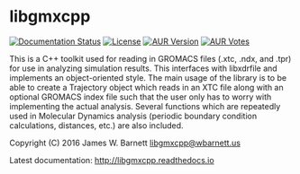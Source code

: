 # libgmxcpp

[![Documentation Status](https://readthedocs.org/projects/libgmxcpp/badge/?version=master)](http://libgmxcpp.readthedocs.io/en/master/)
[![License](https://img.shields.io/aur/license/libgmxcpp.svg)](https://github.com/wesbarnett/libgmxcpp/blob/master/LICENSE)
[![AUR
Version](https://img.shields.io/aur/version/libgmxcpp.svg)](https://aur.archlinux.org/packages/libgmxcpp/)
[![AUR
Votes](https://img.shields.io/aur/votes/libgmxcpp.svg)](https://aur.archlinux.org/packages/libgmxcpp/)

This is a C++ toolkit used for reading in GROMACS files (.xtc, .ndx, and .tpr) for
use in analyzing simulation results. This interfaces with libxdrfile and
implements an object-oriented style. The main usage of the library is to be able
to create a Trajectory object which reads in an XTC file along with an optional
GROMACS index file such that the user only has to worry with implementing the
actual analysis. Several functions which are repeatedly used in Molecular
Dynamics analysis (periodic boundary condition calculations, distances, etc.)
are also included. 

Copyright (C) 2016 James W. Barnett <libgmxcpp@wbarnett.us>

Latest documentation: http://libgmxcpp.readthedocs.io
